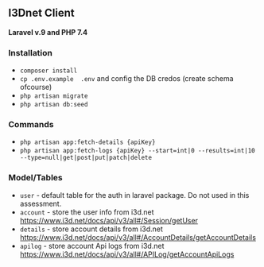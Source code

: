 ## I3Dnet Client

**Laravel v.9 and PHP 7.4**

### Installation 
- `composer install`
- `cp .env.example  .env` and config the DB credos (create schema ofcourse)
- `php artisan migrate`
- `php artisan db:seed`

### Commands
- `php artisan app:fetch-details {apiKey}`
- `php artisan app:fetch-logs {apiKey} --start=int|0 --results=int|10 --type=null|get|post|put|patch|delete`

### Model/Tables

- `user` - default table for the auth in laravel package. Do not used in this assessment.
- `account` - store the user info from i3d.net https://www.i3d.net/docs/api/v3/all#/Session/getUser
- `details` - store account details from i3d.net https://www.i3d.net/docs/api/v3/all#/AccountDetails/getAccountDetails
- `apilog` - store account Api logs from i3d.net https://www.i3d.net/docs/api/v3/all#/APILog/getAccountApiLogs
